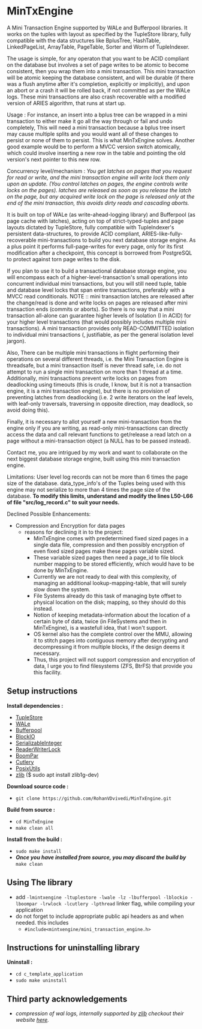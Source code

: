# MinTxEngine
A Mini Transaction Engine supported by WALe and Bufferpool libraries.
It works on the tuples with layout as specified by the TupleStore library, fully compatible with the data structures like BplusTree, HashTable, LinkedPageList, ArrayTable, PageTable, Sorter and Worm of TupleIndexer.

The usage is simple, for any operaton that you want to be ACID compliant on the database but involves a set of page writes to be atomic to become consistent, then you wrap them into a mini transaction.
This mini transaction will be atomic keeping the database consistent, and will be durable (if there was a flush anytime after it's completion, explicitly or implicitly), and upon an abort or a crash it will be rolled back, if not committed as per the WALe logs.
These mini transactions are also crash recoverable with a modified version of ARIES algorithm, that runs at start up.

Usage : For instance, an insert into a bplus tree can be wrapped in a mini transaction to either make it go all the way through or fail and undo completely, This will need a mini transaction because a bplus tree insert may cause multiple splits and you would want all of these changes to persist or none of them to persist. This is what MinTxEngine solves. Another good example would be to perform a MVCC version switch atomically, which could involve inserting a new row in the table and pointing the old version's next pointer to this new row.

Concurrency level/mechanism : *You get latches on pages that you request for read or write, and the mini transaction engine will write lock them only upon an update. (You control latches on pages, the engine controls write locks on the pages). latches are released as soon as you release the latch on the page, but any acquired write lock on the page is released only at the end of the mini transaction, this avoids dirty reads and cascading aborts.*

It is built on top of WALe (as write-ahead-logging library) and Bufferpool (as page cache with latches), acting on top of strict-typed-tuples and page layouts dictated by TupleStore, fully compatible with TupleIndexer's persistent data-structures, to provide ACID compliant, ARIES-like-fully-recoverable mini-transactions to build you next database storage engine. As a plus point it performs full-page-writes for every page, only for its first modification after a checkpoint, this concept is borrowed from PostgreSQL to protect against torn page writes to the disk.

If you plan to use it to build a transactional database storage engine, you will encompass each of a higher-level-transaction's small operations into concurrent individual mini transactions, but you will still need tuple, table and database level locks that span entire transactions, preferably with a MVCC read conditionals. NOTE :: mini transaction latches are released after the change/read is done and write locks on pages are released after mini transaction ends (commits or aborts). So there is no way that a mini transaction all-alone can guarantee higher levels of Isolation (I in ACID) for your higher level transactions (that would possibly includes multiple mini transactions). A mini transaction provides only READ-COMMITTED isolation to individual mini transactions (, justifiable, as per the general isolation level jargon).

Also, There can be multiple mini transactions in flight performing their operations on several different threads, i.e. the Mini Transaction Engine is threadsafe, but a mini transaction itself is never thread safe, i.e. do not attempt to run a single mini transaction on more than 1 thread at a time. Additionally, mini transactions prevent write locks on pages from deadlocking using timeouts (this is crude, I know, but it is not a transaction engine, it is a mini transaction engine), but there is no provision of preventing latches from deadlocking (i.e. 2 write iterators on the leaf levels, with leaf-only traversals, traversing in opposite direction, may deadlock, so avoid doing this).

Finally, it is necessary to allot yourself a new mini-transaction from the engine only if you are writing, as read-only mini-transactions can directly access the data and call relevant functions to get/release a read latch on a page without a mini-transaction object (a NULL has to be passed instead).

Contact me, you are intrigued by my work and want to collaborate on the next biggest database storage engine, built using this mini transaction engine.

Limitations:
 User level log records can not be more than 6 times the page size of the database.
 data_type_info's of the Tuples being used with this engine may not serialize to more than 4 times the page size of the database.
 **To modify this limits, understand and modify the lines L50-L66 of file "src/log_record.c" to suit your needs.**

Declined Possible Enhancements:
 * Compression and Encryption for data pages
   * reasons for declining it in to the project:
     * MinTxEngine comes with predetermined fixed sized pages in a single data file, compression and then possibly encryption of even fixed sized pages make these pages variable sized.
     * These variable sized pages then need a page_id to file block number mapping to be stored efficiently, which would have to be done by MinTxEngine.
     * Currently we are not ready to deal with this complexity, of managing an additional lookup-mapping-table, that will surely slow down the system.
     * File Systems already do this task of managing byte offset to physical location on the disk; mapping, so they should do this instead.
     * Notion of keeping metadata-information about the location of a certain byte of data, twice (in FileSystems and then in MinTxEngine), is a wastefull idea, that I won't support.
     * OS kernel also has the complete control over the MMU, allowing it to stitch pages into contiguous memory after decrypting and decompressing it from multiple blocks, if the design deems it necessary.
     * Thus, this project will not support compression and encryption of data, I urge you to find filesystems (ZFS, BtrFS) that provide you this facility.

## Setup instructions
**Install dependencies :**
 * [TupleStore](https://github.com/RohanVDvivedi/TupleStore)
 * [WALe](https://github.com/RohanVDvivedi/WALe)
 * [Bufferpool](https://github.com/RohanVDvivedi/Bufferpool)
 * [BlockIO](https://github.com/RohanVDvivedi/BlockIO)
 * [SerializableInteger](https://github.com/RohanVDvivedi/SerializableInteger)
 * [ReaderWriterLock](https://github.com/RohanVDvivedi/ReaderWriterLock)
 * [BoomPar](https://github.com/RohanVDvivedi/BoomPar)
 * [Cutlery](https://github.com/RohanVDvivedi/Cutlery)
 * [PosixUtils](https://github.com/RohanVDvivedi/PosixUtils)
 * [zlib](https://github.com/madler/zlib)      ($ sudo apt install zlib1g-dev)

**Download source code :**
 * `git clone https://github.com/RohanVDvivedi/MinTxEngine.git`

**Build from source :**
 * `cd MinTxEngine`
 * `make clean all`

**Install from the build :**
 * `sudo make install`
 * ***Once you have installed from source, you may discard the build by*** `make clean`

## Using The library
 * add `-lmintxengine -ltuplestore -lwale -lz -lbufferpool -lblockio -lboompar -lrwlock -lcutlery -lpthread` linker flag, while compiling your application
 * do not forget to include appropriate public api headers as and when needed. this includes
   * `#include<mintxengine/mini_transaction_engine.h>`

## Instructions for uninstalling library

**Uninstall :**
 * `cd c_template_application`
 * `sudo make uninstall`

## Third party acknowledgements
 * *compression of wal logs, internally supported by [zlib](https://github.com/madler/zlib) checkout their website [here](https://zlib.net/).*
